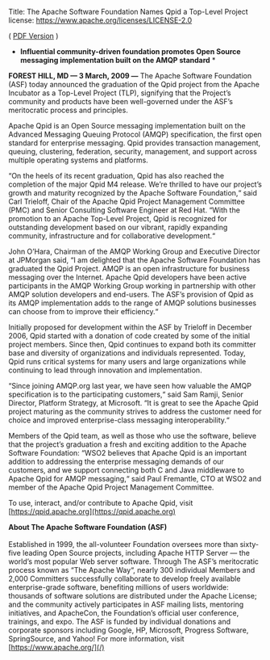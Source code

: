 Title: The Apache Software Foundation Names Qpid a Top-Level Project
license: https://www.apache.org/licenses/LICENSE-2.0

( [PDF Version](pr_2009_03_03.pdf) )

* **Influential community-driven foundation promotes Open Source messaging
implementation built on the AMQP standard** * 

**FOREST HILL, MD — 3 March, 2009 —** The Apache Software Foundation
(ASF) today announced the graduation of the Qpid project from the Apache
Incubator as a Top-Level Project (TLP), signifying that the Project’s
community and products have been well-governed under the ASF’s
meritocratic process and principles.

Apache Qpid is an Open Source messaging implementation built on the
Advanced Messaging Queuing Protocol (AMQP) specification, the first open
standard for enterprise messaging. Qpid provides transaction management,
queuing, clustering, federation, security, management, and support across
multiple operating systems and platforms.

“On the heels of its recent graduation, Qpid has also reached the
completion of the major Qpid M4 release. We’re thrilled to have our
project’s growth and maturity recognized by the Apache Software
Foundation,“ said Carl Trieloff, Chair of the Apache Qpid Project
Management Committee (PMC) and Senior Consulting Software Engineer at Red
Hat. “With the promotion to an Apache Top-Level Project, Qpid is
recognized for outstanding development based on our vibrant, rapidly
expanding community, infrastructure and for collaborative development.“

John O’Hara, Chairman of the AMQP Working Group and Executive Director at
JPMorgan said, “I am delighted that the Apache Software Foundation has
graduated the Qpid Project. AMQP is an open infrastructure for business
messaging over the Internet. Apache Qpid developers have been active
participants in the AMQP Working Group working in partnership with other
AMQP solution developers and end-users. The ASF’s provision of Qpid as
its AMQP implementation adds to the range of AMQP solutions businesses can
choose from to improve their efficiency.“

Initially proposed for development within the ASF by Trieloff in December
2006, Qpid started with a donation of code created by some of the initial
project members. Since then, Qpid continues to expand both its committer
base and diversity of organizations and individuals represented. Today,
Qpid runs critical systems for many users and large organizations while
continuing to lead through innovation and implementation.

“Since joining AMQP.org last year, we have seen how valuable the AMQP
specification is to the participating customers,“ said Sam Ramji, Senior
Director, Platform Strategy, at Microsoft. “It is great to see the Apache
Qpid project maturing as the community strives to address the customer need
for choice and improved enterprise-class messaging interoperability.“

Members of the Qpid team, as well as those who use the software, believe
that the project’s graduation a fresh and exciting addition to the Apache
Software Foundation: “WSO2 believes that Apache Qpid is an important
addition to addressing the enterprise messaging demands of our customers,
and we support connecting both C and Java middleware to Apache Qpid for
AMQP messaging,“ said Paul Fremantle, CTO at WSO2 and member of the
Apache Qpid Project Management Committee.

To use, interact, and/or contribute to Apache Qpid, visit
[https://qpid.apache.org](https://qpid.apache.org) 

**About The Apache Software Foundation (ASF)** <br></br>Established in
1999, the all-volunteer Foundation oversees more than sixty-five leading
Open Source projects, including Apache HTTP Server — the world’s most
popular Web server software. Through The ASF’s meritocratic process known
as “The Apache Way“, nearly 300 individual Members and 2,000 Committers
successfully collaborate to develop freely available enterprise-grade
software, benefiting millions of users worldwide: thousands of software
solutions are distributed under the Apache License; and the community
actively participates in ASF mailing lists, mentoring initiatives, and
ApacheCon, the Foundation’s official user conference, trainings, and
expo. The ASF is funded by individual donations and corporate sponsors
including Google, HP, Microsoft, Progress Software, SpringSource, and
Yahoo! For more information, visit
[https://www.apache.org/](/) 

